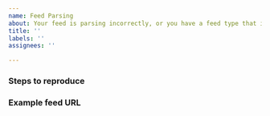 ```yaml
---
name: Feed Parsing
about: Your feed is parsing incorrectly, or you have a feed type that is not supported
title: ''
labels: ''
assignees: ''

---
```


### Steps to reproduce
<!-- (Guidelines for creating a bug report are [available
here](https://edgeguides.rubyonrails.org/contributing_to_ruby_on_rails.html#creating-a-bug-report)) -->

### Example feed URL
<!-- Tell us what should happen -->
